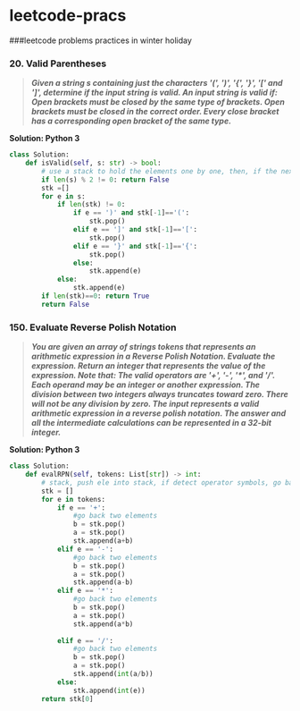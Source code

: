 # leetcode-pracs
###leetcode problems practices in winter holiday


### **20. Valid Parentheses**

> **_Given a string s containing just the characters '(', ')', '{', '}', '[' and ']', determine if the input string is valid.
An input string is valid if:
Open brackets must be closed by the same type of brackets.
Open brackets must be closed in the correct order.
Every close bracket has a corresponding open bracket of the same type._**

**Solution: Python 3**

```python
class Solution:
    def isValid(self, s: str) -> bool:
        # use a stack to hold the elements one by one, then, if the next element coresponse to the peek one, stack.pop(),until traverse all elements, see if the stack is empty, if it is empty, then reutrn true, else: false. #special case: the length should be even
        if len(s) % 2 != 0: return False
        stk =[]
        for e in s:
            if len(stk) != 0:
                if e == ')' and stk[-1]=='(':
                    stk.pop()
                elif e == ']' and stk[-1]=='[':
                    stk.pop()
                elif e == '}' and stk[-1]=='{':
                    stk.pop()
                else:
                    stk.append(e)
            else:
                stk.append(e)
        if len(stk)==0: return True
        return False

```

### **150. Evaluate Reverse Polish Notation**

> **_You are given an array of strings tokens that represents an arithmetic expression in a Reverse Polish Notation.
Evaluate the expression. Return an integer that represents the value of the expression.
Note that:
The valid operators are '+', '-', '*', and '/'.
Each operand may be an integer or another expression.
The division between two integers always truncates toward zero.
There will not be any division by zero.
The input represents a valid arithmetic expression in a reverse polish notation.
The answer and all the intermediate calculations can be represented in a 32-bit integer._**


**Solution: Python 3**

```python :
class Solution:
    def evalRPN(self, tokens: List[str]) -> int:
        # stack, push ele into stack, if detect operator symbols, go back two elements and do operation,then pushback the result, until traverse all tokens
        stk = []
        for e in tokens:
            if e == '+':
                #go back two elements
                b = stk.pop()
                a = stk.pop()
                stk.append(a+b) 
            elif e == '-':
                #go back two elements
                b = stk.pop()
                a = stk.pop()
                stk.append(a-b) 
            elif e == '*':
                #go back two elements
                b = stk.pop()
                a = stk.pop()
                stk.append(a*b) 
                
            elif e == '/':
                #go back two elements
                b = stk.pop()
                a = stk.pop()
                stk.append(int(a/b)) 
            else:
                stk.append(int(e))
        return stk[0]
```
